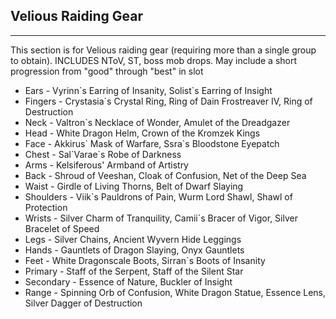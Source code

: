 ## Velious Raiding Gear

---
This section is for Velious raiding gear (requiring more than a single group to obtain). INCLUDES NToV, ST, boss mob drops. May include a short progression from "good" through "best" in slot

* Ears - Vyrinn\`s Earring of Insanity, Solist`s Earring of Insight
* Fingers - Crystasia`s Crystal Ring, Ring of Dain Frostreaver IV, Ring of Destruction
* Neck - Valtron`s Necklace of Wonder, Amulet of the Dreadgazer
* Head - White Dragon Helm, Crown of the Kromzek Kings
* Face - Akkirus\` Mask of Warfare, Ssra`s Bloodstone Eyepatch
* Chest - Sal\`Varae`s Robe of Darkness
* Arms - Kelsiferous' Armband of Artistry
* Back - Shroud of Veeshan, Cloak of Confusion, Net of the Deep Sea
* Waist - Girdle of Living Thorns, Belt of Dwarf Slaying
* Shoulders - Viik`s Pauldrons of Pain, Wurm Lord Shawl, Shawl of Protection
* Wrists - Silver Charm of Tranquility, Camii`s Bracer of Vigor, Silver Bracelet of Speed
* Legs - Silver Chains, Ancient Wyvern Hide Leggings
* Hands - Gauntlets of Dragon Slaying, Onyx Gauntlets
* Feet - White Dragonscale Boots, Sirran`s Boots of Insanity
* Primary - Staff of the Serpent, Staff of the Silent Star
* Secondary - Essence of Nature, Buckler of Insight
* Range - Spinning Orb of Confusion, White Dragon Statue, Essence Lens, Silver Dagger of Destruction
